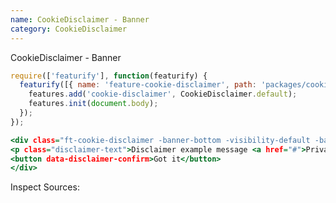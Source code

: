 ```yaml
---
name: CookieDisclaimer - Banner
category: CookieDisclaimer
---
```


CookieDisclaimer - Banner

```types.js
require(['featurify'], function(featurify) {
  featurify([{ name: 'feature-cookie-disclaimer', path: 'packages/cookie-disclaimer/lib/main.min.js' }, 'base', 'base.features'], function(CookieDisclaimer, base, features) {
    features.add('cookie-disclaimer', CookieDisclaimer.default);
    features.init(document.body);
  });
});
```
```types.html
<div class="ft-cookie-disclaimer -banner-bottom -visibility-default -base-theme" data-feature="cookie-disclaimer">
<p class="disclaimer-text">Disclaimer example message <a href="#">Privacy policy</a></p>
<button data-disclaimer-confirm>Got it</button>
</div>
```
Inspect Sources:
```src:../src/index.js
```
```src:../src/style.scss
```
```types:../lib/style.css
```